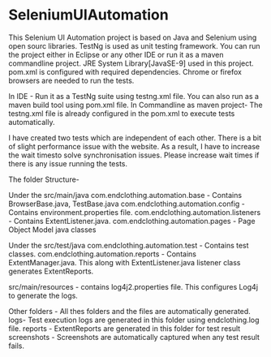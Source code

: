 # SeleniumUIAutomation

This Selenium UI Automation project is based on Java and Selenium using open sourc libraries. TestNg is used as unit testing framework.
You can run the project either in Eclipse or any other IDE or run it as a maven commandline project.
JRE System Library[JavaSE-9] used in this project. pom.xml is configured with required dependencies. Chrome or firefox browsers are needed to run the tests.

In IDE - Run it as a TestNg suite using testng.xml file. You can also run as a maven build tool using pom.xml file.
In Commandline as maven project- The testng.xml file is already configured in the pom.xml to execute tests automatically. 

I have created two tests which are independent of each other. There is a bit of slight performance issue with the website.
As a result, I have to increase the wait timesto solve synchronisation issues. Please increase wait times if there is any issue running the tests.

The folder Structure- 

Under the src/main/java
com.endclothing.automation.base - Contains BrowserBase.java, TestBase.java
com.endclothing.automation.config - Contains environment.properties file. 
com.endclothing.automation.listeners - Contains ExtentListener.java.
com.endclothing.automation.pages - Page Object Model java classes


Under the src/test/java
com.endclothing.automation.test - Contains test classes. 
com.endclothing.automation.reports - Contains ExtentManager.java. This along with ExtentListener.java listener class generates ExtentReports.

src/main/resources - contains log4j2.properties file. This configures Log4j to generate the logs.

Other folders - All thes folders and the files are automatically generated. 
logs- Test execution logs are generated in this folder using endclothing.log file. 
reports - ExtentReports are generated in this folder for test result
screenshots - Screenshots are automatically captured when any test result fails.





